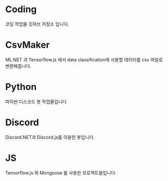 # Coding
코딩 작업물 깃허브 저장소 입니다.

# CsvMaker
ML.NET 과 Tensorflow.js 에서 data classification에 사용할 데이터를 csv 파일로 변환해줍니다.


# Python
파이썬 디스코드 봇 작업물입니다

# Discord
Discord.NET과 Discord.js를 이용한 봇입니다.

# JS
Tensorflow.js 와 Mongoose 를 사용한 프로젝트들입니다.
